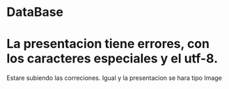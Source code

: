 # DataBase
# La presentacion tiene errores, con los caracteres especiales y el utf-8.
 Estare subiendo las correciones. Igual y la presentacion se hara tipo Image


